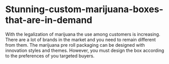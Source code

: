 # Stunning-custom-marijuana-boxes-that-are-in-demand
With the legalization of marijuana the use among customers is increasing. There are a lot of brands in the market and you need to remain different from them. The marijuana pre roll packaging can be designed with innovation styles and themes. However, you must design the box according to the preferences of you targeted buyers.
